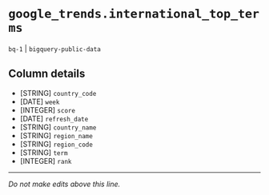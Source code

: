 # `google_trends.international_top_terms`
`bq-1` | `bigquery-public-data`

## Column details
* [STRING]    `country_code`
* [DATE]      `week`
* [INTEGER]   `score`
* [DATE]      `refresh_date`
* [STRING]    `country_name`
* [STRING]    `region_name`
* [STRING]    `region_code`
* [STRING]    `term`
* [INTEGER]   `rank`

-------------------------------------------------------------------------------
*Do not make edits above this line.*
